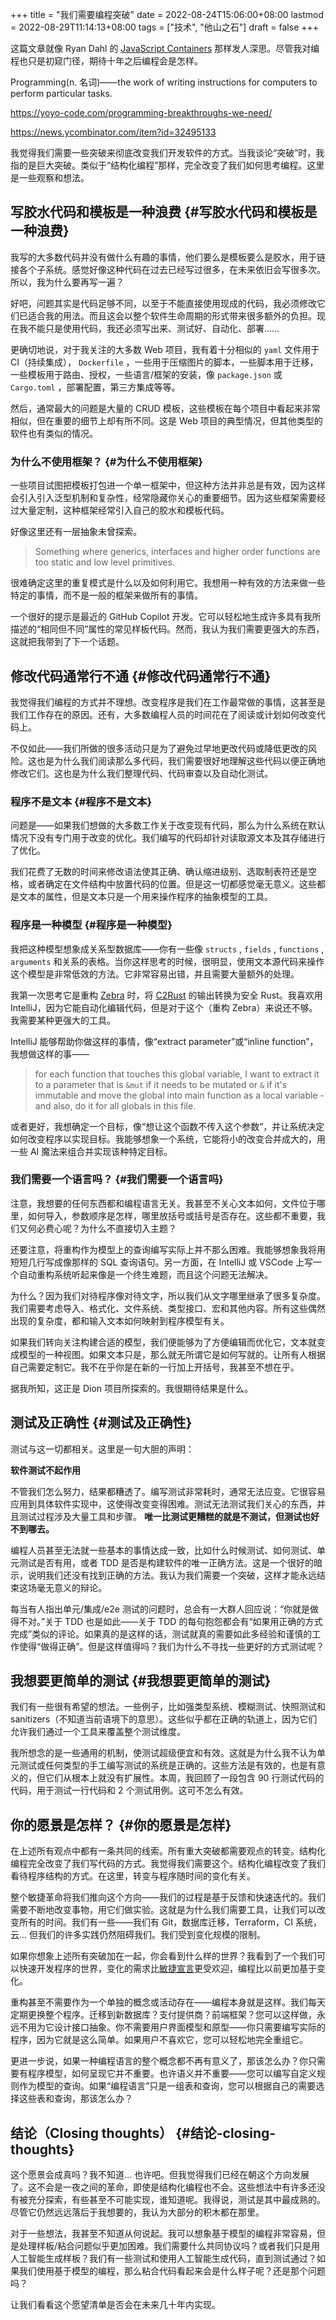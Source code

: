 +++
title = "我们需要编程突破"
date = 2022-08-24T15:06:00+08:00
lastmod = 2022-08-29T11:14:13+08:00
tags = ["技术", "他山之石"]
draft = false
+++

这篇文章就像 Ryan Dahl 的 [JavaScript Containers](https://tinyclouds.org/javascript_containers) 那样发人深思。尽管我对编程也只是初窥门径，期待十年之后编程会是怎样。

Programming(n. 名词)——the work of writing instructions for computers to perform particular tasks.

<https://yoyo-code.com/programming-breakthroughs-we-need/>

<https://news.ycombinator.com/item?id=32495133>

我觉得我们需要一些突破来彻底改变我们开发软件的方式。当我谈论“突破”时，我指的是巨大突破。类似于“结构化编程”那样，完全改变了我们如何思考编程。这里是一些观察和想法。


## 写胶水代码和模板是一种浪费 {#写胶水代码和模板是一种浪费}

我写的大多数代码并没有做什么有趣的事情，他们要么是模板要么是胶水，用于链接各个子系统。感觉好像这种代码在过去已经写过很多，在未来依旧会写很多次。所以，我为什么要再写一遍？

好吧，问题其实是代码足够不同，以至于不能直接使用现成的代码，我必须修改它们已适合我的用法。而且这会以整个软件生命周期的形式带来很多额外的负担。现在我不能只是使用代码，我还必须写出来、测试好、自动化、部署……

更确切地说，对于我关注的大多数 Web 项目，我有着十分相似的 `yaml` 文件用于 CI（持续集成）， `Dockerfile` ，一些用于压缩图片的脚本，一些脚本用于迁移，一些模板用于路由、授权，一些语言/框架的安装，像 `package.json` 或 `Cargo.toml` ，部署配置，第三方集成等等。

然后，通常最大的问题是大量的 CRUD 模板，这些模板在每个项目中看起来非常相似，但在重要的细节上却有所不同。这是 Web 项目的典型情况，但其他类型的软件也有类似的情况。


### 为什么不使用框架？ {#为什么不使用框架}

一些项目试图把模板打包进一个单一框架中，但这种方法并非总是有效，因为这样会引入引入泛型机制和复杂性，经常隐藏你关心的重要细节。因为这些框架需要经过大量定制，这种框架经常引入自己的胶水和模板代码。

好像这里还有一层抽象未曾探索。

> Something where generics, interfaces and higher order functions are too static and low level primitives.

很难确定这里的重复模式是什么以及如何利用它。我想用一种有效的方法来做一些特定的事情，而不是一般的框架来做所有的事情。

一个很好的提示是最近的 GitHub Copilot 开发。它可以轻松地生成许多具有我所描述的“相同但不同”属性的常见样板代码。然而，我认为我们需要更强大的东西，这就把我带到了下一个话题。


## 修改代码通常行不通 {#修改代码通常行不通}

我觉得我们编程的方式并不理想。改变程序是我们在工作最常做的事情，这甚至是我们工作存在的原因。还有，大多数编程人员的时间花在了阅读或计划如何改变代码上。

不仅如此——我们所做的很多活动只是为了避免过早地更改代码或降低更改的风险。这也是为什么我们阅读那么多代码，我们需要很好地理解这些代码以便正确地修改它们。这也是为什么我们整理代码、代码审查以及自动化测试。


### 程序不是文本 {#程序不是文本}

问题是——如果我们想做的大多数工作关于改变现有代码，那么为什么系统在默认情况下没有专门用于改变的优化。我们编写的代码却针对读取源文本及其存储进行了优化。

我们花费了无数的时间来修改语法使其正确、确认缩进级别、选取制表符还是空格，或者确定在文件结构中放置代码的位置。但是这一切都感觉毫无意义。这些都是文本的属性，但是文本只是一个用来操作程序的抽象模型的工具。


### 程序是一种模型 {#程序是一种模型}

我把这种模型想象成关系型数据库——你有一些像 `structs` , `fields` , `functions` , `arguments` 和关系的表格。当你这样思考的时候，很明显，使用文本源代码来操作这个模型是非常低效的方法。它非常容易出错，并且需要大量额外的处理。

我第一次思考它是重构 [Zebra](https://github.com/panstromek/zebra-rs) 时，将 [C2Rust](https://github.com/immunant/c2rust) 的输出转换为安全 Rust。我喜欢用 IntelliJ，因为它能自动化编辑代码，但是对于这个（重构 Zebra）来说还不够。我需要某种更强大的工具。

IntelliJ 能够帮助你做这样的事情，像“extract parameter”或“inline function”，我想做这样的事——

> for each function that touches this global variable, I want to extract it to a parameter that is `&mut` if it needs to be mutated or `&` if it's immutable and move the global into main function as a local variable - and also, do it for all globals in this file.

或者更好，我想确定一个目标，像“想让这个函数不传入这个参数”，并让系统决定如何改变程序以实现目标。我能够想象一个系统，它能将小的改变合并成大的，用一些 AI 魔法来组合并实现该种特定目标。


### 我们需要一个语言吗？ {#我们需要一个语言吗}

注意，我想要的任何东西都和编程语言无关。我甚至不关心文本如何，文件位于哪里，如何导入，参数顺序是怎样，哪里放括号或括号是否存在。这些都不重要，我们又何必费心呢？为什么不直接切入主题？

还要注意，将重构作为模型上的查询编写实际上并不那么困难。我能够想象我将用短短几行写成像那样的 SQL 查询语句。另一方面，在 IntelliJ 或 VSCode 上写一个自动重构系统听起来像是一个终生难题，而且这个问题无法解决。

为什么？因为我们对待程序像对待文字，所以我们从文字哪里继承了很多复杂度。我们需要考虑导入、格式化、文件系统、类型接口、宏和其他内容。所有这些偶然出现的复杂度，都和输入文本如何映射到程序模型有关。

如果我们转向关注构建合适的模型，我们便能够为了方便编辑而优化它，文本就变成模型的一种视图。如果文本只是，那么就无所谓它是如何写就的。让所有人根据自己需要定制它。我不在乎你是在新的一行加上开括号，我甚至不想在乎。

据我所知，这正是 Dion 项目所探索的。我很期待结果是什么。


## 测试及正确性 {#测试及正确性}

测试与这一切都相关。这里是一句大胆的声明：

**软件测试不起作用**

不管我们怎么努力，结果都糟透了。编写测试非常耗时，通常无法应变。它很容易应用到具体软件实现中，这使得改变变得困难。测试无法测试我们关心的东西，并且测试过程涉及大量工具和步骤。 **唯一比测试更糟糕的就是不测试，但测试也好不到哪去。**

编程人员甚至无法就一些基本的事情达成一致，比如什么时候测试、如何测试、单元测试是否有用，或者 TDD 是否是构建软件的唯一正确方法。这是一个很好的暗示，说明我们还没有找到正确的方法。我认为我们需要一个突破，这样才能永远结束这场毫无意义的辩论。

每当有人指出单元/集成/e2e 测试的问题时，总会有一大群人回应说：“你就是做得不对。”关于 TDD 也是如此——关于 TDD 的每句抱怨都会有“如果用正确的方式完成”类似的评论。如果真的是这样的话，测试就真的需要如此多经验和谨慎的工作使得“做得正确”。但是这样值得吗？我们为什么不寻找一些更好的方式测试呢？


## 我想要更简单的测试 {#我想要更简单的测试}

我们有一些很有希望的想法。一些例子，比如强类型系统、模糊测试、快照测试和 sanitizers（不知道当前语境下的意思）。这些似乎都在正确的轨道上，因为它们允许我们通过一个工具来覆盖整个测试维度。

我所想念的是一些通用的机制，使测试超级便宜和有效。这就是为什么我不认为单元测试或任何类型的手工编写测试的系统是正确的。这些方法是有效的，也是有意义的，但它们从根本上就没有扩展性。本周，我回顾了一段包含 90 行测试代码的代码，用于测试一行代码和 2 个测试用例。这可不怎么有效。


## 你的愿景是怎样？ {#你的愿景是怎样}

在上述所有观点中都有一条共同的线索。所有重大突破都需要观点的转变。结构化编程完全改变了我们写代码的方式。我觉得我们需要这个。结构化编程改变了我们看待程序结构的方式。在这里，转变与程序随时间的变化有关。

整个敏捷革命将我们推向这个方向——我们的过程是基于反馈和快速迭代的。我们需要不断地改变事物，用它们做实验。这就是为什么我们需要工具，让我们可以改变所有的时间。我们有一些——我们有 Git，数据库迁移，Terraform，CI 系统，云... 但我们的许多实践仍然阻碍我们。我们受到变化规模的限制。

如果你想象上述所有突破加在一起，你会看到什么样的世界？我看到了一个我们可以快速开发程序的世界，变化的需求比[敏捷宣言](https://agilemanifesto.org/)更受欢迎，编程比以前更加基于变化。

重构甚至不需要作为一个单独的概念或活动存在——编程本身就是这样。我们每天定期更换整个程序。迁移到新数据库？支付提供商？前端框架？您可以这样做，永远不用为它设计接口抽象。你不需要用户界面模型和原型——你只需要编写实际的程序，因为它就是这么简单。如果用户不喜欢它，您可以轻松地完全重组它。

更进一步说，如果一种编程语言的整个概念都不再有意义了，那该怎么办？你只需要有程序模型，如何呈现它并不重要。也许语义并不重要——您可以编写自定义规则作为模型的查询。如果“编程语言”只是一组表和查询，您可以根据自己的需要选择这些表和查询，那该怎么办？


## 结论（Closing thoughts） {#结论-closing-thoughts}

这个愿景会成真吗？我不知道... 也许吧。但我觉得我们已经在朝这个方向发展了。这不会是一夜之间的革命，即使是结构化编程也不会。这些想法中有许多还没有被充分探索，有些甚至不可能实现，谁知道呢。我得说，测试是其中最成熟的。尽管它仍然远远落后于我想要的，我认为大部分的积木都在那里。

对于一些想法，我甚至不知道从何说起。我可以想象基于模型的编程非常容易，但是处理样板/粘合问题似乎更加困难。我们需要什么共同协议吗？或者我们只是用人工智能生成样板？我们有一些测试和使用人工智能生成代码，直到测试通过？如果我们使用基于模型的编程，那么粘合代码看起来会是什么样子呢？还是那个问题吗？

让我们看看这个愿望清单是否会在未来几十年内实现。